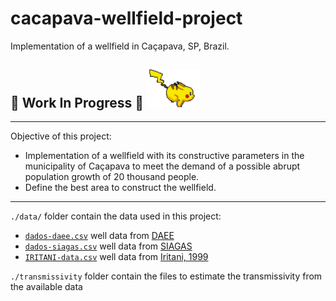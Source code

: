 # cacapava-wellfield-project
Implementation of a wellfield in Caçapava, SP, Brazil.

## :construction: Work In Progress :construction: <img src="https://github.com/philliperalin/philliperalin/blob/main/assets/git-pikachu.gif" width="85">

---

Objective of this project: 
* Implementation of a wellfield with its constructive parameters in the municipality of Caçapava to meet the demand of a possible abrupt population growth of 20 thousand people.
* Define the best area to construct the wellfield.

---

``` ./data/ ``` folder contain the data used in this project:
* [```dados-daee.csv```](data/dados-daee.csv) well data from [DAEE](http://www.aplicacoes.daee.sp.gov.br/usosrec/Daeewebpoco.html)
* [```dados-siagas.csv```](data/dados-siagas.csv) well data from [SIAGAS](http://siagasweb.cprm.gov.br/layout/)
* [```IRITANI-data.csv```](data/IRITANI-data.csv) well data from [Iritani, 1999](https://www.teses.usp.br/teses/disponiveis/44/44133/tde-16082013-125326/pt-br.php)

```./transmissivity``` folder contain the files to estimate the transmissivity from the available data